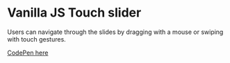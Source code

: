 # Vanilla JS Touch slider
Users can navigate through the slides by dragging with a mouse or swiping with touch gestures.

[CodePen here](https://codepen.io/lalit_kumar/full/zYMwaNN)



